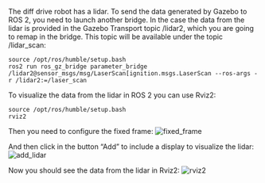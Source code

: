 The diff drive robot has a lidar. To send the data generated by Gazebo to ROS 2, you need to launch another bridge. In the case the data from the lidar is provided in the Gazebo Transport topic /lidar2, which you are going to remap in the bridge. This topic will be available under the topic /lidar_scan:
```Linux
source /opt/ros/humble/setup.bash
ros2 run ros_gz_bridge parameter_bridge /lidar2@sensor_msgs/msg/LaserScan[ignition.msgs.LaserScan --ros-args -r /lidar2:=/laser_scan
```

To visualize the data from the lidar in ROS 2 you can use Rviz2:
```Linux
source /opt/ros/humble/setup.bash
rviz2
```

Then you need to configure the fixed frame:
![fixed_frame](https://github.com/IntellisenseLab/CS4352-Practicals-ROS2/assets/58034992/326c168d-9e78-4210-99c0-208440962af2)

And then click in the button “Add” to include a display to visualize the lidar:
![add_lidar](https://github.com/IntellisenseLab/CS4352-Practicals-ROS2/assets/58034992/74f6c76f-8589-48b5-8b05-1f907b824f4b)

Now you should see the data from the lidar in Rviz2:
![rviz2](https://github.com/IntellisenseLab/CS4352-Practicals-ROS2/assets/58034992/dbbeac83-8255-4bfe-81ea-91b542244a12)
